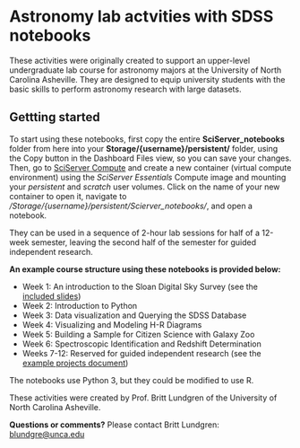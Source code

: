 # Astronomy lab actvities with SDSS notebooks

These activities were originally created to support an upper-level undergraduate lab course for astronomy majors at the University of North Carolina Asheville. They are designed to equip university students with the basic skills to perform astronomy research with large datasets. 

## Gettting started

To start using these notebooks, first copy the entire **SciServer_notebooks** folder from here into your **Storage/{username}/persistent/** folder, using the Copy button in the Dashboard Files view, so you can save your changes. Then, go to [SciServer Compute](https://apps.sciserver.org/compute/) and create a new container (virtual compute environment) using the *SciServer Essentials* Compute image and mounting your *persistent* and *scratch* user volumes. Click on the name of your new container to open it, navigate to */Storage/{username}/persistent/Scierver_notebooks/*, and open a notebook.

They can be used in a sequence of 2-hour lab sessions for half of a 12-week semester, leaving the second half of the semester for guided independent research.  

**An example course structure using these notebooks is provided below:**

- Week 1: An introduction to the Sloan Digital Sky Survey (see the [included slides](SciServer_notebooks/Week1_SDSSintro_brief.pdf))
- Week 2: Introduction to Python
- Week 3: Data visualization and Querying the SDSS Database
- Week 4: Visualizing and Modeling H-R Diagrams
- Week 5: Building a Sample for Citizen Science with Galaxy Zoo
- Week 6: Spectroscopic Identification and Redshift Determination
- Weeks 7-12: Reserved for guided independent research  (see the [example projects document](SciServer_notebooks/Project_descriptions_SDSSEPO.pdf))

The notebooks use Python 3, but they could be modified to use R.

These activities were created by Prof. Britt Lundgren of the University of North Carolina Asheville.

**Questions or comments?**  Please contact Britt Lundgren: blundgre@unca.edu
